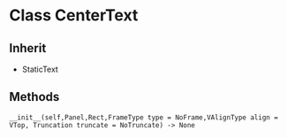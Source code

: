 # Class CenterText

## Inherit

* StaticText

## Methods
```
__init__(self,Panel,Rect,FrameType type = NoFrame,VAlignType align = VTop, Truncation truncate = NoTruncate) -> None
```
